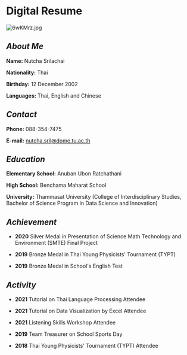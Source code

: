 # Digital Resume

![6wKMrz.jpg](https://sv1.picz.in.th/images/2021/11/26/6wKMrz.jpg)

## ***About Me***

**Name:** Nutcha Srilachai

**Nationality:** Thai

**Birthday:** 12 December 2002

**Languages:** Thai, English and Chinese

## ***Contact***

**Phone:** 088-354-7475

**E-mail:** nutcha.sril@dome.tu.ac.th

## ***Education***

**Elementary School:** Anuban Ubon Ratchathani

**High School:** Benchama Maharat School

**University:** Thammasat University (College of Interdisciplinary Studies, Bachelor of Science Program in Data Science and Innovation)

## ***Achievement***

* **2020** Silver Medal in Presentation of Science Math Technology and Environment (SMTE) Final Project

* **2019** Bronze Medal in Thai Young Physicists' Tournament (TYPT)

* **2019** Bronze Medal in School's English Test

## ***Activity***

* **2021** Tutorial on Thai Language Processing Attendee

* **2021** Tutorial on Data Visualization by Excel Attendee

* **2021** Listening Skills Workshop Attendee

* **2019** Team Treasurer on School Sports Day

* **2018** Thai Young Physicists' Tournament (TYPT) Attendee
